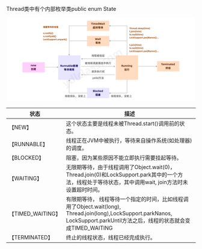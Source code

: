 Thread类中有个内部枚举类public enum State

![线程生命周期.png](../../../../../res/img/线程生命周期.png)

| 状态	             | 描述                                                                                                                                      |
|-----------------|-----------------------------------------------------------------------------------------------------------------------------------------|
| 【NEW】           | 	这个状态主要是线程未被Thread.start()调用前的状态。                                                                                                       |
| 【RUNNABLE】	     | 线程正在JVM中被执行，等待来自操作系统(如处理器)的调度。                                                                                                          |
| 【BLOCKED】       | 	阻塞，因为某些原因不能立即执行需要挂起等待。                                                                                                                 |
| 【WAITING】	      | 无限期等待，由于线程调用了Object.wait(0)，Thread.join(0)和LockSupport.park其中的一个方法，线程处于等待状态，其中调用wait, join方法时未设置超时时间。                                   |
| 【TIMED_WAITING】 | 	有限期等待， 线程等待一个指定的时间，比如线程调用了Object.wait(long), Thread.join(long),LockSupport.parkNanos, LockSupport.parkUntil方法之后，线程的状态就会变成TIMED_WAITING |
| 【TERMINATED】    | 	终止的线程状态，线程已经完成执行。                                                                                                                      |

